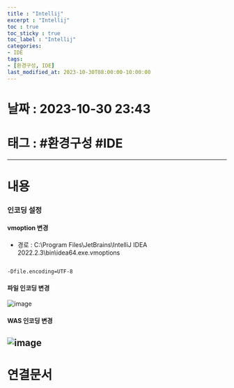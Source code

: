 ```yaml
---
title : "Intellij"
excerpt : "Intellij"
toc : true
toc_sticky : true
toc_label : "Intellij"
categories:
- IDE
tags:
- [환경구성, IDE]
last_modified_at: 2023-10-30T08:00:00-10:00:00
---
```


# 날짜 : 2023-10-30 23:43

# 태그 : #환경구성 #IDE
---

# 내용

### 인코딩 설정

#### vmoption 변경
- 경로 : C:\Program Files\JetBrains\IntelliJ IDEA 2022.2.3\bin\idea64.exe.vmoptions
```

-Dfile.encoding=UTF-8
```

#### 파일 인코딩 변경
![image](./../../assets/images/../../assets/Images/IntelliJSetFileEncoding.png)

#### WAS 인코딩 변경
![image](./../../assets/images/../../assets/Images/IntellijSetWASEncoding.png)
---

# 연결문서

